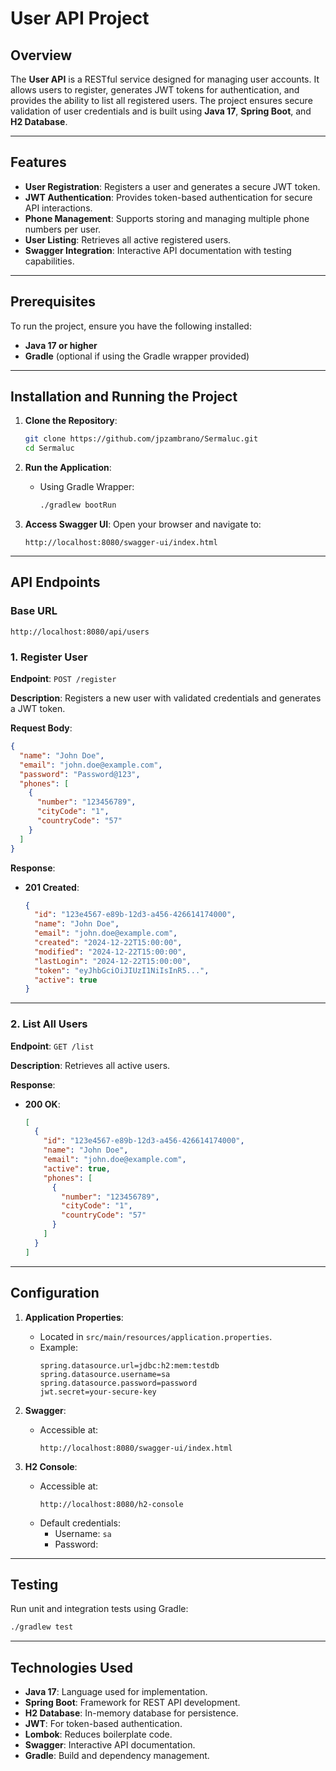 # User API Project

## Overview

The **User API** is a RESTful service designed for managing user accounts. It allows users to register, generates JWT tokens for authentication, and provides the ability to list all registered users. The project ensures secure validation of user credentials and is built using **Java 17**, **Spring Boot**, and **H2 Database**.

---

## Features

- **User Registration**: Registers a user and generates a secure JWT token.
- **JWT Authentication**: Provides token-based authentication for secure API interactions.
- **Phone Management**: Supports storing and managing multiple phone numbers per user.
- **User Listing**: Retrieves all active registered users.
- **Swagger Integration**: Interactive API documentation with testing capabilities.

---

## Prerequisites

To run the project, ensure you have the following installed:

- **Java 17 or higher**
- **Gradle** (optional if using the Gradle wrapper provided)

---

## Installation and Running the Project

1. **Clone the Repository**:

   ```bash
   git clone https://github.com/jpzambrano/Sermaluc.git
   cd Sermaluc
   ```

2. **Run the Application**:

   - Using Gradle Wrapper:
     ```bash
     ./gradlew bootRun
     ```

3. **Access Swagger UI**:
   Open your browser and navigate to:
   ```plaintext
   http://localhost:8080/swagger-ui/index.html
   ```

---

## API Endpoints

### **Base URL**

```plaintext
http://localhost:8080/api/users
```

### **1. Register User**

**Endpoint**: `POST /register`

**Description**: Registers a new user with validated credentials and generates a JWT token.

**Request Body**:

```json
{
  "name": "John Doe",
  "email": "john.doe@example.com",
  "password": "Password@123",
  "phones": [
    {
      "number": "123456789",
      "cityCode": "1",
      "countryCode": "57"
    }
  ]
}
```

**Response**:

- **201 Created**:
  ```json
  {
    "id": "123e4567-e89b-12d3-a456-426614174000",
    "name": "John Doe",
    "email": "john.doe@example.com",
    "created": "2024-12-22T15:00:00",
    "modified": "2024-12-22T15:00:00",
    "lastLogin": "2024-12-22T15:00:00",
    "token": "eyJhbGciOiJIUzI1NiIsInR5...",
    "active": true
  }
  ```

---

### **2. List All Users**

**Endpoint**: `GET /list`

**Description**: Retrieves all active users.

**Response**:

- **200 OK**:
  ```json
  [
    {
      "id": "123e4567-e89b-12d3-a456-426614174000",
      "name": "John Doe",
      "email": "john.doe@example.com",
      "active": true,
      "phones": [
        {
          "number": "123456789",
          "cityCode": "1",
          "countryCode": "57"
        }
      ]
    }
  ]
  ```

---

## Configuration

1. **Application Properties**:

   - Located in `src/main/resources/application.properties`.
   - Example:
     ```properties
     spring.datasource.url=jdbc:h2:mem:testdb
     spring.datasource.username=sa
     spring.datasource.password=password
     jwt.secret=your-secure-key
     ```

2. **Swagger**:

   - Accessible at:
     ```plaintext
     http://localhost:8080/swagger-ui/index.html
     ```

3. **H2 Console**:
   - Accessible at:
     ```plaintext
     http://localhost:8080/h2-console
     ```
   - Default credentials:
     - Username: `sa`
     - Password:

---

## Testing

Run unit and integration tests using Gradle:

```bash
./gradlew test
```

---

## Technologies Used

- **Java 17**: Language used for implementation.
- **Spring Boot**: Framework for REST API development.
- **H2 Database**: In-memory database for persistence.
- **JWT**: For token-based authentication.
- **Lombok**: Reduces boilerplate code.
- **Swagger**: Interactive API documentation.
- **Gradle**: Build and dependency management.
